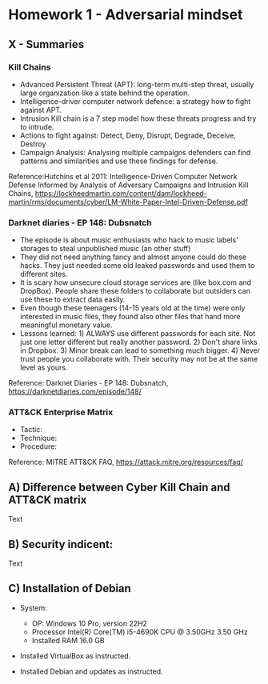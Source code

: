 # Homework 1 - Adversarial mindset

## X - Summaries
### Kill Chains
* Advanced Persistent Threat (APT): long-term multi-step threat, usually large organization like a state behind the operation.
* Intelligence-driver computer network defence: a strategy how to fight against APT.
* Intrusion Kill chain is a 7 step model how these threats progress and try to intrude.
* Actions to fight against: Detect, Deny, Disrupt, Degrade, Deceive, Destroy
* Campaign Analysis: Analysing multiple campaigns defenders can find patterns and similarities and use these findings for defense.

Reference:Hutchins et al 2011: Intelligence-Driven Computer Network Defense Informed by Analysis of Adversary Campaigns and Intrusion Kill Chains, https://lockheedmartin.com/content/dam/lockheed-martin/rms/documents/cyber/LM-White-Paper-Intel-Driven-Defense.pdf

### Darknet diaries - EP 148: Dubsnatch
* The episode is about music enthusiasts who hack to music labels' storages to steal unpublished music (an other stuff)
* They did not need anything fancy and almost anyone could do these hacks. They just needed some old leaked passwords and used them to different sites.
* It is scary how unsecure cloud storage services are (like box.com and DropBox). People share these folders to collaborate but outsiders can use these to extract data easily.
* Even though these teenagers (14-15 years old at the time) were only interested in music files, they found also other files that hand more meaningful monetary value.
* Lessons learned: 1) ALWAYS use different passwords for each site. Not just one letter different but really another password. 2) Don't share links in Dropbox. 3) Minor break can lead to something much bigger. 4) Never trust people you collaborate with. Their security may not be at the same level as yours.

Reference: Darknet Diaries - EP 148: Dubsnatch, https://darknetdiaries.com/episode/148/

### ATT&CK Enterprise Matrix
* Tactic:
* Technique: 
* Procedure: 
  
Reference: MITRE ATT&CK FAQ, https://attack.mitre.org/resources/faq/

## A) Difference between Cyber Kill Chain and ATT&CK matrix
<p>Text</p>

## B) Security indicent: 
<p>Text</p>

## C) Installation of Debian
* System:
  * OP: Windows 10 Pro, version 22H2
  * Processor	Intel(R) Core(TM) i5-4690K CPU @ 3.50GHz   3.50 GHz
  * Installed RAM	16.0 GB

* Installed VirtualBox as instructed.
* Installed Debian and updates as instructed.

